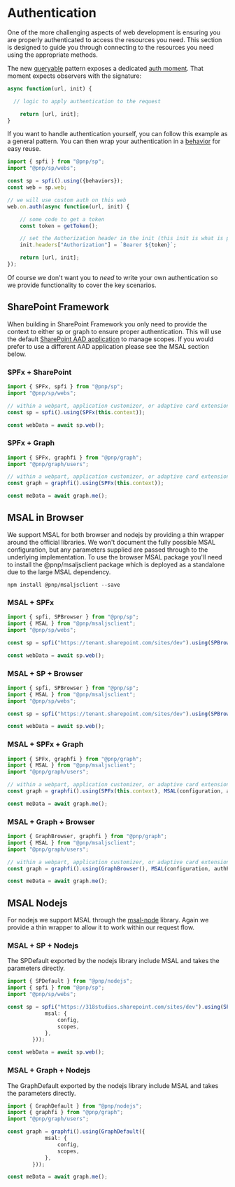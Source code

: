 # Authentication

One of the more challenging aspects of web development is ensuring you are properly authenticated to access the resources you need. This section is designed to guide you through connecting to the resources you need using the appropriate methods.

The new [queryable](../queryable/queryable.md) pattern exposes a dedicated [auth moment](../queryable/queryable.md#auth). That moment expects observers with the signature:

```TypeScript
async function(url, init) {

  // logic to apply authentication to the request

    return [url, init];
}
```

If you want to handle authentication yourself, you can follow this example as a general pattern. You can then wrap your authentication in a [behavior](../core/behaviors.md) for easy reuse.

```TypeScript
import { spfi } from "@pnp/sp";
import "@pnp/sp/webs";

const sp = spfi().using({behaviors});
const web = sp.web;

// we will use custom auth on this web
web.on.auth(async function(url, init) {

    // some code to get a token
    const token = getToken();

    // set the Authorization header in the init (this init is what is passed directly to the fetch call)
    init.headers["Authorization"] = `Bearer ${token}`;

    return [url, init];
});
```

Of course we don't want you to _need_ to write your own authentication so we provide functionality to cover the key scenarios.

## SharePoint Framework

When building in SharePoint Framework you only need to provide the context to either sp or graph to ensure proper authentication. This will use the default [SharePoint AAD application](https://docs.microsoft.com/en-us/sharepoint/dev/spfx/use-aadhttpclient) to manage scopes. If you would prefer to use a different AAD application please see the MSAL section below.

### SPFx + SharePoint

```TypeScript
import { SPFx, spfi } from "@pnp/sp";
import "@pnp/sp/webs";

// within a webpart, application customizer, or adaptive card extension where the context object is available
const sp = spfi().using(SPFx(this.context));

const webData = await sp.web();
```

### SPFx + Graph

```TypeScript
import { SPFx, graphfi } from "@pnp/graph";
import "@pnp/graph/users";

// within a webpart, application customizer, or adaptive card extension where the context object is available
const graph = graphfi().using(SPFx(this.context));

const meData = await graph.me();
```

## MSAL in Browser

We support MSAL for both browser and nodejs by providing a thin wrapper around the official libraries. We won't document the fully possible MSAL configuration, but any parameters supplied are passed through to the underlying implementation. To use the browser MSAL package you'll need to install the @pnp/msaljsclient package which is deployed as a standalone due to the large MSAL dependency.

`npm install @pnp/msaljsclient --save`

### MSAL + SPFx

```TypeScript
import { spfi, SPBrowser } from "@pnp/sp";
import { MSAL } from "@pnp/msaljsclient";
import "@pnp/sp/webs";

const sp = spfi("https://tenant.sharepoint.com/sites/dev").using(SPBrowser(), MSAL(configuration, authParams));

const webData = await sp.web();
```

### MSAL + SP + Browser

```TypeScript
import { spfi, SPBrowser } from "@pnp/sp";
import { MSAL } from "@pnp/msaljsclient";
import "@pnp/sp/webs";

const sp = spfi("https://tenant.sharepoint.com/sites/dev").using(SPBrowser(), MSAL(configuration, authParams));

const webData = await sp.web();
```

### MSAL + SPFx + Graph

```TypeScript
import { SPFx, graphfi } from "@pnp/graph";
import { MSAL } from "@pnp/msaljsclient";
import "@pnp/graph/users";

// within a webpart, application customizer, or adaptive card extension where the context object is available
const graph = graphfi().using(SPFx(this.context), MSAL(configuration, authParams));

const meData = await graph.me();
```

### MSAL + Graph + Browser

```TypeScript
import { GraphBrowser, graphfi } from "@pnp/graph";
import { MSAL } from "@pnp/msaljsclient";
import "@pnp/graph/users";

// within a webpart, application customizer, or adaptive card extension where the context object is available
const graph = graphfi().using(GraphBrowser(), MSAL(configuration, authParams));

const meData = await graph.me();
```

## MSAL Nodejs

For nodejs we support MSAL through the [msal-node](https://github.com/AzureAD/microsoft-authentication-library-for-js/blob/dev/lib/msal-node/README.md) library. Again we provide a thin wrapper to allow it to work within our request flow.

### MSAL + SP + Nodejs

The SPDefault exported by the nodejs library include MSAL and takes the parameters directly.

```TypeScript
import { SPDefault } from "@pnp/nodejs";
import { spfi } from "@pnp/sp";
import "@pnp/sp/webs";

const sp = spfi("https://318studios.sharepoint.com/sites/dev").using(SPDefault({
            msal: {
                config,
                scopes,
            },
        }));

const webData = await sp.web();
```

### MSAL + Graph + Nodejs

The GraphDefault exported by the nodejs library include MSAL and takes the parameters directly.

```TypeScript
import { GraphDefault } from "@pnp/nodejs";
import { graphfi } from "@pnp/graph";
import "@pnp/graph/users";

const graph = graphfi().using(GraphDefault({
            msal: {
                config,
                scopes,
            },
        }));

const meData = await graph.me();
```
